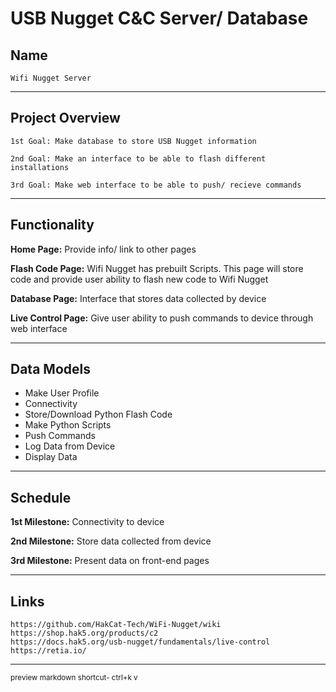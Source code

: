 # USB Nugget C&C Server/ Database



## **Name**
~~~
Wifi Nugget Server
~~~


---
## **Project Overview**
~~~
1st Goal: Make database to store USB Nugget information

2nd Goal: Make an interface to be able to flash different installations

3rd Goal: Make web interface to be able to push/ recieve commands
~~~

---
## **Functionality**

**Home Page:** Provide info/ link to other pages

**Flash Code Page:** Wifi Nugget has prebuilt Scripts. This page will store code and provide user ability to flash new code to Wifi Nugget

**Database Page:** Interface that stores data collected by device

**Live Control Page:** Give user ability to push commands to device through web interface


---
## **Data Models**
- Make User Profile
- Connectivity
- Store/Download Python Flash Code
- Make Python Scripts
- Push Commands
- Log Data from Device
- Display Data


---
## **Schedule**

**1st Milestone:** Connectivity to device

**2nd Milestone:** Store data collected from device

**3rd Milestone:** Present data on front-end pages


---

## **Links**
~~~
https://github.com/HakCat-Tech/WiFi-Nugget/wiki
https://shop.hak5.org/products/c2
https://docs.hak5.org/usb-nugget/fundamentals/live-control
https://retia.io/
~~~
---
<sub> 
preview markdown shortcut- ctrl+k v
</sub> 